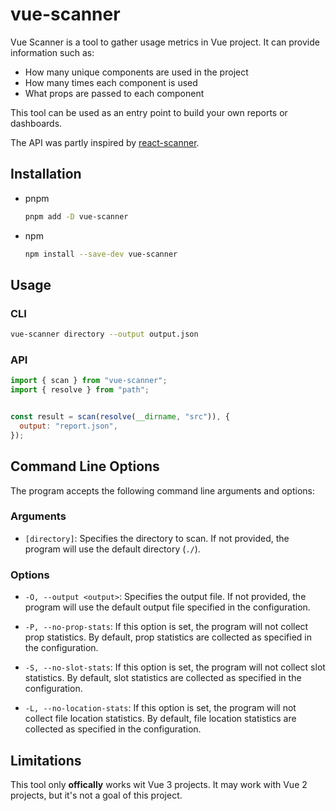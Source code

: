 # vue-scanner

Vue Scanner is a tool to gather usage metrics in Vue project. It can provide information such as:

- How many unique components are used in the project
- How many times each component is used
- What props are passed to each component

This tool can be used as an entry point to build your own reports or dashboards.

The API was partly inspired by [react-scanner](https://github.com/moroshko/react-scanner).

## Installation

- pnpm

  ```bash
  pnpm add -D vue-scanner
  ```

- npm

  ```bash
  npm install --save-dev vue-scanner
  ```

## Usage

### CLI

```bash
vue-scanner directory --output output.json
```

### API

```js
import { scan } from "vue-scanner";
import { resolve } from "path";


const result = scan(resolve(__dirname, "src")), {
  output: "report.json",
});
```

## Command Line Options

The program accepts the following command line arguments and options:

### Arguments

- `[directory]`: Specifies the directory to scan. If not provided, the program will use the default directory (`./`).

### Options

- `-O, --output <output>`: Specifies the output file. If not provided, the program will use the default output file specified in the configuration.

- `-P, --no-prop-stats`: If this option is set, the program will not collect prop statistics. By default, prop statistics are collected as specified in the configuration.

- `-S, --no-slot-stats`: If this option is set, the program will not collect slot statistics. By default, slot statistics are collected as specified in the configuration.

- `-L, --no-location-stats`: If this option is set, the program will not collect file location statistics. By default, file location statistics are collected as specified in the configuration.

## Limitations

This tool only **offically** works wit Vue 3 projects. It may work with Vue 2 projects, but it's not a goal of this project.
